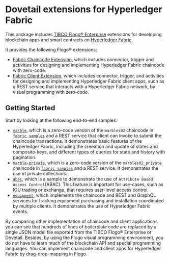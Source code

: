 # Dovetail extensions for Hyperledger Fabric
This package includes [TIBCO Flogo® Enterprise](https://docs.tibco.com/products/tibco-flogo-enterprise-2-6-1) extensions for developing blockchain apps and smart contracts on [Hyperledger Fabric](https://www.hyperledger.org/projects/fabric).

It provides the following Flogo® extensions:
- [Fabric Chaincode Extension](fabric), which includes connector, trigger and activities for designing and implementing Hyperledger Fabric chaincode with zero-code.
- [Fabric Client Extension](fabclient), which includes connector, trigger, and activities for designing and implementing Hyperledger Fabric client apps, such as a REST service that interacts with a Hyperledger Fabric network, by visual programming with zero-code.

## Getting Started
Start by looking at the following end-to-end samples:
- [`marble`](samples/marble), which is a zero-code version of the `marbles02` chaincode in [`fabric samples`](https://github.com/hyperledger/fabric-samples/tree/release-1.4/chaincode) and a REST service that client can invoke to submit the chaincode transactions.  It demonstrates basic features of the Hyperledger Fabric, including the creeation and update of states and composite-keys, and different types of queries for state and history with pagination.
- [`marble-private`](samples/marble-private), which is a zero-code version of the `marbles02_private` chaincode in [`fabric samples`](https://github.com/hyperledger/fabric-samples/tree/release-1.4/chaincode) and a REST service.  It demonstrates the use of private collections.
- [ `abac`](samples/abac), which is a sample to demonstrate the use of `Attribute Based Access Control`(ABAC). This feature is important for use-cases, such as IOU trading or exchange, that requires user-level access control.
- [ `equipment`](samples/equipment), which implements the chaincode and REST and GraphQL services for tracking equipment purchasing and installation coordinated by multiple clients. It demonstrates the use of Hyperledger Fabric events.

By comparing other implementation of chaincode and client applications, you can see that hundreds of lines of boilerplate code are replaced by a single JSON model file exported from the TIBCO Flogo® Enterprise or Dovetail.  Besides, by using the Flogo visual programming environment, you do not have to learn much of the blockchain API and special programming languages.  You can implement chaincode and client apps for Hyperledger Fabric by drag-drop-mapping in Flogo.
